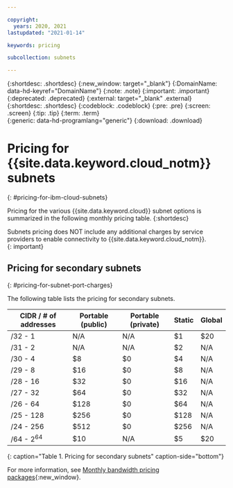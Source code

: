 ```yaml
---

copyright:
  years: 2020, 2021
lastupdated: "2021-01-14"

keywords: pricing

subcollection: subnets

---
```


{:shortdesc: .shortdesc}
{:new_window: target="_blank"}
{:DomainName: data-hd-keyref="DomainName"}
{:note: .note}
{:important: .important}
{:deprecated: .deprecated}
{:external: target="_blank" .external}
{:shortdesc: .shortdesc}
{:codeblock: .codeblock}
{:pre: .pre}
{:screen: .screen}
{:tip: .tip}
{:term: .term}  
{:generic: data-hd-programlang="generic"}
{:download: .download}  

# Pricing for {{site.data.keyword.cloud_notm}} subnets
{: #pricing-for-ibm-cloud-subnets}

Pricing for the various {{site.data.keyword.cloud}} subnet options is summarized in the following monthly pricing table.
{:shortdesc}

Subnets pricing does NOT include any additional charges by service providers to enable connectivity to {{site.data.keyword.cloud_notm}}.  
{: important}


## Pricing for secondary subnets
{: #pricing-for-subnet-port-charges}

The following table lists the pricing for secondary subnets.

| CIDR / # of addresses | Portable (public) | Portable (private) | Static | Global |
|-----------------------|-------------------|--------------------|--------|--------|
| /32 - 1               | N/A               | N/A                | $1     | $20    |
| /31 - 2               | N/A               | N/A                | $2     | N/A    |
| /30 - 4               | $8                | $0                 | $4     | N/A    |
| /29 - 8               | $16               | $0                 | $8     | N/A    |
| /28 - 16              | $32               | $0                 | $16    | N/A    |
| /27 - 32              | $64               | $0                 | $32    | N/A    |
| /26 - 64              | $128              | $0                 | $64    | N/A    |
| /25 - 128             | $256              | $0                 | $128   | N/A    |
| /24 - 256             | $512              | $0                 | $256   | N/A    |
| /64 - 2<sup>64</sup>  | $10               | N/A                | $5     | $20    |
{: caption="Table 1. Pricing for secondary subnets" caption-side="bottom"}


For more information, see [Monthly bandwidth pricing packages](https://www.ibm.com/cloud/bandwidth){:new_window}.
